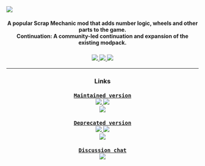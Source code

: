<img src="https://github.com/SMTheGuild/The-Modpack/blob/master/dist/preview.jpg" align="center">

<h4 align="center">
  A popular Scrap Mechanic mod that adds number logic, wheels and other parts to the game.<br>
  Continuation: A community-led continuation and expansion of the existing modpack.<br>
</h4>

<h3 align="center">
  <a href="https://steamcommunity.com/sharedfiles/filedetails/?id=2448492759">
    <img src="https://img.shields.io/steam/subscriptions/2448492759?style=for-the-badge&logo=steam">
    <img src="https://img.shields.io/steam/favorites/2448492759?style=for-the-badge&logo=steam">
  </a>
  <a href="https://discord.gg/SVEFyus">
    <img src="https://img.shields.io/discord/706444957099098162?color=7289DA&logo=discord&logoColor=FFFFFF&style=for-the-badge">
  </a>
</h3>

<hr>

<h3 align="center">
  Links<br><br>
  <a href="https://steamcommunity.com/sharedfiles/filedetails/?id=2448492759">
    <code>Maintained version</code><br>
    <img src="https://img.shields.io/steam/subscriptions/2448492759?style=flat">
    <img src="https://img.shields.io/steam/favorites/2448492759?style=flat"><br>
    <img src="https://img.shields.io/badge/version-0.5.1%2B-success?style=flat">
  </a>
  <br><br>
  <a href="https://steamcommunity.com/sharedfiles/filedetails/?id=881254777">
    <code>Deprecated version</code><br>
    <img src="https://img.shields.io/steam/subscriptions/881254777?style=flat">
    <img src="https://img.shields.io/steam/favorites/881254777?style=flat"><br>
    <img src="https://img.shields.io/badge/Version-%3C0.4.6-important?style=flat">
  </a>
  <br><br>
  <a href="https://discord.gg/SVEFyus">
    <code>Discussion chat</code><br>
    <img src="https://img.shields.io/discord/706444957099098162?color=yellow&label=get%20support%20here&logo=discord&logoColor=FFFFFF">
  </a>
</h3>
